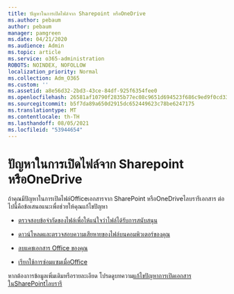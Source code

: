 ```yaml
---
title: ปัญหาในการเปิดไฟล์จาก Sharepoint หรือOneDrive
ms.author: pebaum
author: pebaum
manager: pamgreen
ms.date: 04/21/2020
ms.audience: Admin
ms.topic: article
ms.service: o365-administration
ROBOTS: NOINDEX, NOFOLLOW
localization_priority: Normal
ms.collection: Adm_O365
ms.custom: ''
ms.assetid: a8e56d32-2bd3-43ce-84df-925f6354fee0
ms.openlocfilehash: 26581af10790f2835b77ec08c9651d694523f686c9ed9f0cd3330b631cde4dc9
ms.sourcegitcommit: b5f7da89a650d2915dc652449623c78be6247175
ms.translationtype: MT
ms.contentlocale: th-TH
ms.lasthandoff: 08/05/2021
ms.locfileid: "53944654"
---
```

# <a name="problems-opening-files-from-sharepoint-or-onedrive"></a>ปัญหาในการเปิดไฟล์จาก Sharepoint หรือOneDrive 


ถ้าคุณมีปัญหาในการเปิดไฟล์Officeเอกสารจาก SharePoint หรือOneDriveไลบรารีเอกสาร ต่อไปนี้คือข้อเสนอแนะเพื่อช่วยให้คุณแก้ไขปัญหา

- [ตรวจสอบข้อจํากัดของไฟล์เพื่อให้แน่ใจว่าไฟล์ได้รับการสนับสนุน](https://support.office.com/article/Invalid-file-names-and-file-types-in-OneDrive-OneDrive-for-Business-and-SharePoint-64883a5d-228e-48f5-b3d2-eb39e07630fa)

- [ดาวน์โหลดและตรวจสอบความเสียหายของไฟล์บนคอมพิวเตอร์ของคุณ](https://support.office.com/article/How-to-recover-missing-deleted-or-corrupted-items-in-SharePoint-Online-and-OneDrive-for-Business-3d748edf-c072-46c9-81a4-4989056ebc87[])

- [ลบแคชเอกสาร Office ของคุณ](https://support.office.com/article/Delete-your-Office-Document-Cache-b1d3765e-d71b-4bb8-99ca-acd22c42995d)

- [เรียกใช้การซ่อมแซมเมื่อOffice](https://support.office.com/Article/Repair-an-Office-application-7821d4b6-7c1d-4205-aa0e-a6b40c5bb88b)

หากต้องการข้อมูลเพิ่มเติมหรือรายละเอียด โปรดดูบทความ[แก้ไขปัญหาการเปิดเอกสารในSharePointไลบรารี](https://support.office.com/article/Fix-problems-opening-documents-in-SharePoint-libraries-31329FA1-4AD0-47FC-95D8-BB0C5B12A536)

